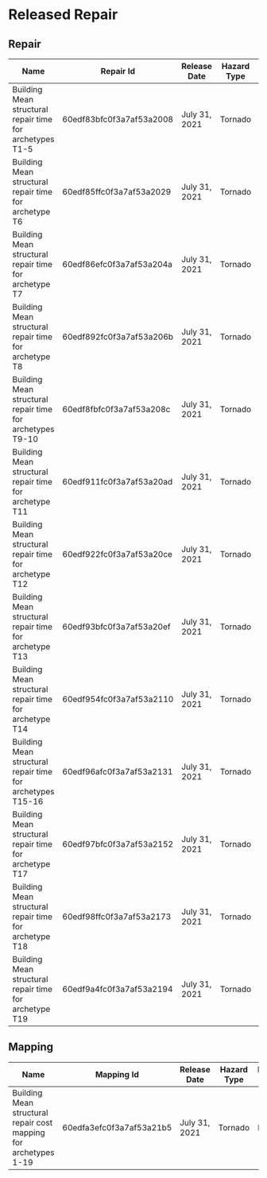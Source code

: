 # Released Repair
## Repair
| Name | Repair Id | Release Date | Hazard Type | Inventory Type |
| ------- | ---------- | ---------- | ---------- | ------------ |
| Building Mean structural repair time for archetypes T1-5 | 60edf83bfc0f3a7af53a2008 | July 31, 2021 | Tornado | Building |
| Building Mean structural repair time for archetype T6 | 60edf85ffc0f3a7af53a2029 | July 31, 2021 | Tornado | Building |
| Building Mean structural repair time for archetype T7 | 60edf86efc0f3a7af53a204a | July 31, 2021 | Tornado | Building |
| Building Mean structural repair time for archetype T8 | 60edf892fc0f3a7af53a206b | July 31, 2021 | Tornado | Building |
| Building Mean structural repair time for archetypes T9-10 | 60edf8fbfc0f3a7af53a208c | July 31, 2021 | Tornado | Building |
| Building Mean structural repair time for archetype T11 | 60edf911fc0f3a7af53a20ad | July 31, 2021 | Tornado | Building |
| Building Mean structural repair time for archetype T12 | 60edf922fc0f3a7af53a20ce | July 31, 2021 | Tornado | Building |
| Building Mean structural repair time for archetype T13 | 60edf93bfc0f3a7af53a20ef | July 31, 2021 | Tornado | Building |
| Building Mean structural repair time for archetype T14 | 60edf954fc0f3a7af53a2110 | July 31, 2021 | Tornado | Building |
| Building Mean structural repair time for archetypes T15-16 | 60edf96afc0f3a7af53a2131 | July 31, 2021 | Tornado | Building |
| Building Mean structural repair time for archetype T17 | 60edf97bfc0f3a7af53a2152 | July 31, 2021 | Tornado | Building |
| Building Mean structural repair time for archetype T18 | 60edf98ffc0f3a7af53a2173 | July 31, 2021 | Tornado | Building |
| Building Mean structural repair time for archetype T19 | 60edf9a4fc0f3a7af53a2194 | July 31, 2021 | Tornado | Building |

## Mapping
| Name | Mapping Id | Release Date | Hazard Type | Inventory Type |
| ------- | ---------- | ---------- | ---------- | ------------ |
| Building Mean structural repair cost mapping for archetypes 1-19 | 60edfa3efc0f3a7af53a21b5 | July 31, 2021 | Tornado | Building |
